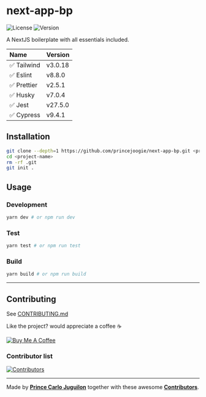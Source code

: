 # next-app-bp

![License](https://img.shields.io/badge/license-MIT-brightgreen?style=flat)
![Version](https://img.shields.io/github/v/release/princejoogie/next-app-bp?color=%2349C31B&include_prereleases&label=version)

A NextJS boilerplate with all essentials included.

| Name        | Version |
| :---------- | :------ |
| ✅ Tailwind | v3.0.18 |
| ✅ Eslint   | v8.8.0  |
| ✅ Prettier | v2.5.1  |
| ✅ Husky    | v7.0.4  |
| ✅ Jest     | v27.5.0 |
| ✅ Cypress  | v9.4.1  |

## Installation

```bash
git clone --depth=1 https://github.com/princejoogie/next-app-bp.git <project-name>
cd <project-name>
rm -rf .git
git init .
```

## Usage

### Development

```bash
yarn dev # or npm run dev
```

### Test

```bash
yarn test # or npm run test
```

### Build

```bash
yarn build # or npm run build
```

---

## Contributing

See [CONTRIBUTING.md](./CONTRIBUTING.md)

Like the project? would appreciate a coffee ☕

[![Buy Me A Coffee](https://www.buymeacoffee.com/assets/img/custom_images/orange_img.png)](https://www.buymeacoffee.com/princejoogie)

### Contributor list

[![Contributors](https://contrib.rocks/image?repo=princejoogie/joog-uno)](https://github.com/princejoogie/next-app-bp/graphs/contributors)

---

Made by [**Prince Carlo Juguilon**](https://princecaarlo.tech/) together with these awesome [**Contributors**](https://github.com/princejoogie/next-app-bp/graphs/contributors).
